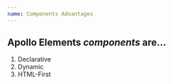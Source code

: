 ```yaml
---
name: Components Advantages
---
```


## Apollo Elements _components_ are...

<ol reveal>
  <li>Declarative</li>
  <li>Dynamic</li>
  <li>HTML-First</li>
</ol>
